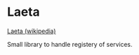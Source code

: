 # Laeta

[Laeta (wikipedia)](https://en.wikipedia.org/wiki/Laetitia_(goddess))

Small library to handle registery of services.
